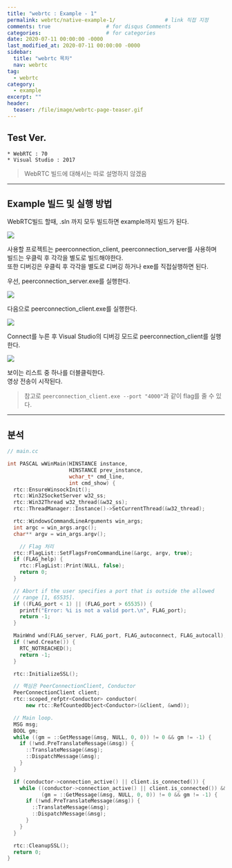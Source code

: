 ```yaml
---
title: "webrtc : Example - 1"
permalink: webrtc/native-example-1/                # link 직접 지정
comments: true                  # for disqus Comments
categories:                     # for categories
date: 2020-07-11 00:00:00 -0000
last_modified_at: 2020-07-11 00:00:00 -0000
sidebar:
  title: "webrtc 목차"
  nav: webrtc
tag:
  - webrtc
category:
  - example
excerpt: ""
header:
  teaser: /file/image/webrtc-page-teaser.gif
---
```


## Test Ver.

    * WebRTC : 70
    * Visual Studio : 2017

> WebRTC 빌드에 대해서는 따로 설명하지 않겠음

---

## Example 빌드 및 실행 방법

WebRTC빌드 할때, .sln 까지 모두 빌드하면 example까지 빌드가 된다.

![](/file/image/WebRTC-Example-01.png)

사용할 프로젝트는 peerconnection_client, peerconnection_server를 사용하며<br>
빌드는 우클릭 후 각각을 별도로 빌드해야한다.<br>
또한 디버깅은 우클릭 후 각각을 별도로 디버깅 하거나 exe를 직접실행하면 된다.

우선, peerconnection_server.exe를 실행한다.

![](/file/image/WebRTC-Example-02.png)

다음으로 peerconnection_client.exe를 실행한다.

![](/file/image/WebRTC-Example-03.png)

Connect를 누른 후 Visual Studio의 디버깅 모드로 peerconnection_client를 실행한다.

![](/file/image/WebRTC-Example-04.png)

보이는 리스트 중 하나를 더블클릭한다.<br>
영상 전송이 시작된다.

> 참고로 `peerconnection_client.exe --port "4000"`과 같이 flag를 줄 수 있다.

---

## 분석

```cpp
// main.cc

int PASCAL wWinMain(HINSTANCE instance,
                    HINSTANCE prev_instance,
                    wchar_t* cmd_line,
                    int cmd_show) {
  rtc::EnsureWinsockInit();
  rtc::Win32SocketServer w32_ss;
  rtc::Win32Thread w32_thread(&w32_ss);
  rtc::ThreadManager::Instance()->SetCurrentThread(&w32_thread);

  rtc::WindowsCommandLineArguments win_args;
  int argc = win_args.argc();
  char** argv = win_args.argv();

    // Flag 처리
  rtc::FlagList::SetFlagsFromCommandLine(&argc, argv, true);
  if (FLAG_help) {
    rtc::FlagList::Print(NULL, false);
    return 0;
  }

  // Abort if the user specifies a port that is outside the allowed
  // range [1, 65535].
  if ((FLAG_port < 1) || (FLAG_port > 65535)) {
    printf("Error: %i is not a valid port.\n", FLAG_port);
    return -1;
  }

  MainWnd wnd(FLAG_server, FLAG_port, FLAG_autoconnect, FLAG_autocall);
  if (!wnd.Create()) {
    RTC_NOTREACHED();
    return -1;
  }

  rtc::InitializeSSL();

  // 핵심은 PeerConnectionClient, Conductor
  PeerConnectionClient client;
  rtc::scoped_refptr<Conductor> conductor(
      new rtc::RefCountedObject<Conductor>(&client, &wnd));

  // Main loop.
  MSG msg;
  BOOL gm;
  while ((gm = ::GetMessage(&msg, NULL, 0, 0)) != 0 && gm != -1) {
    if (!wnd.PreTranslateMessage(&msg)) {
      ::TranslateMessage(&msg);
      ::DispatchMessage(&msg);
    }
  }

  if (conductor->connection_active() || client.is_connected()) {
    while ((conductor->connection_active() || client.is_connected()) &&
           (gm = ::GetMessage(&msg, NULL, 0, 0)) != 0 && gm != -1) {
      if (!wnd.PreTranslateMessage(&msg)) {
        ::TranslateMessage(&msg);
        ::DispatchMessage(&msg);
      }
    }
  }

  rtc::CleanupSSL();
  return 0;
}
```